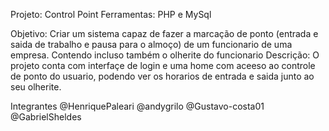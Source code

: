 Projeto: Control Point
Ferramentas: PHP e MySql

Objetivo: Criar um sistema capaz de fazer a marcação de ponto (entrada e saida de trabalho e pausa para o almoço) de um funcionario de uma empresa. Contendo incluso também o olherite do funcionario
Descrição: O projeto  conta com interfaçe de login e uma home com aceeso ao controle de ponto do usuario, podendo ver os horarios de entrada e saida junto ao seu olherite.

Integrantes
@HenriquePaleari
@andygrilo
@Gustavo-costa01
@GabrielSheldes
